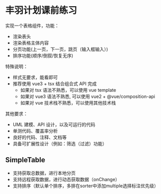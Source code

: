 # 丰羽计划课前练习

实现一个表格组件，功能：

- 渲染表头
- 渲染表格主体内容
- 分页功能(上一页，下一页，跳页（输入框输入）)
- 排序功能(顺序/倒叙/恢复无序)

特殊说明：

- 样式无要求，能看即可
- 推荐使用 vue3 + tsx 结合组合式 API 完成
  - 如果对 tsx 语法不熟悉，可以使用 vue template
  - 如果对 vue3 语法不熟悉, 可以使用 vue2 + @vue/composition-api
  - 如果对 vue 技术栈不熟悉，可以使用其他技术栈

其他要求：

- UML 建模、API 设计，以及可运行的代码
- 单测代码、覆盖率分析
- 良好的代码、注释、文档等
- 具备可扩展性设计（例如：筛选（过滤）功能）


## SimpleTable

- 支持获取总数据，进行本地分页
- 支持远程获取数据，进行动态获取数据（onChange）
- 支持排序（默认单个排序，多排在sorter中添加multiple选择标注优先级）
